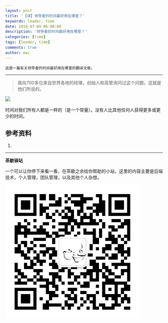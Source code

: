 ```yaml
---
layout: post
title: '【译】领导者的时间最好用在哪里？'
keywords: leader, time
date: 2018-07-09 06:00:00
description: '领导者的时间最好用在哪里？'
categories: [time]
tags: [leader, time]
comments: true
author: mai
---
```


    这是一篇有关领导者的时间最好用在哪里的翻译文章。

----

>我向700多位来自世界各地的经理，创始人和高管询问过这个问题。这就是他们所说的。

![](https://cdn-images-1.medium.com/max/1600/1*at-wi7FrSoXTtXQ2Np30ag.jpeg)

时间对我们所有人都是一样的（是一个常量）。没有人比其他任何人获得更多或更少的时间。



## 参考资料

1. [](https://m.signalvnoise.com/whats-the-best-use-of-a-leader-s-time-758c10a69228)

----

**茶歇驿站**

一个可以让你停下来看一看，在茶歇之余给你帮助的小站，这里的内容主要是后端技术，个人管理，团队管理，以及其他个人杂想。

![茶歇驿站二维码](https://raw.githubusercontent.com/yangwenmai/maiyang.me/master/blog/tech_tea.jpg)
